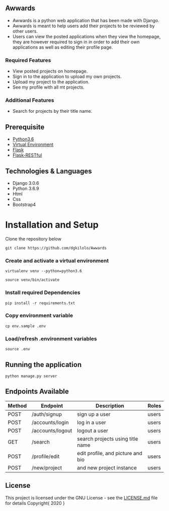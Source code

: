 ## Awwards
- Awwards is a python web application that has been made with Django.
- Awwards is meant to help users add their projects to be reviewed by other users.
- Users can view the posted applications when they view the homepage, they are however required to sign in in order to add their own applications as well as editing their profile page.

### Required Features
- View posted projects on homepage.
- Sign in to the application to upload my own projects.
- Upload my project to the application.
- See my profile with all mt projects.

### Additional Features
- Search for projects by their title name.

## Prerequisite

- [Python3.6](https://www.python.org/downloads/release/python-365/)
- [Virtual Environment](https://virtualenv.pypa.io/en/stable/installation/)
- [Flask](http://flask.pocoo.org/)
- [Flask-RESTful](https://flask-restful.readthedocs.io/en/latest/)

## Technologies & Languages

- Django 3.0.6
- Python 3.6.9
- Html
- Css
- Bootstrap4

# Installation and Setup

Clone the repository below

```
git clone https://github.com/dgkilolo/Awwards
```

### Create and activate a virtual environment

    virtualenv venv --python=python3.6

    source venv/bin/activate

### Install required Dependencies

    pip install -r requirements.txt

### Copy environment variable

    cp env.sample .env

### Load/refresh .environment variables

    source .env

## Running the application

```
python manage.py server
```


## Endpoints Available

| Method | Endpoint                        | Description                           | Roles         |
| ------ | ------------------------------- | ------------------------------------- | ------------  |
| POST   |        /auth/signup             | sign up a user                        | users         |
| POST   |        /accounts/login          | log in  a user                        | users         |
| POST   |        /accounts/logout         | logout a user                         | users         |
| GET    |        /search                  | search projects using title name      | users         |
| POST   |        /profile/edit            | edit profile, and picture and bio     | users         |
| POST   |        /new/project             | and new project instance              | users         |

## License

This project is licensed under the GNU License - see the [LICENSE.md](LICENSE.md) file for details
Copyright{ 2020 }